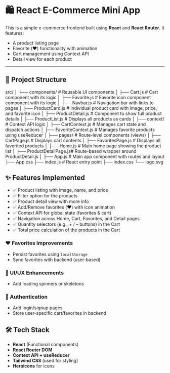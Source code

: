 # 🛍️ React E-Commerce Mini App

This is a simple e-commerce frontend built using **React** and **React Router**. It features:
- A product listing page
- Favorite (❤️) functionality with animation
- Cart management using Context API
- Detail view for each product

---

## 📁 Project Structure

src/
│
├── components/ # Reusable UI components
│ ├── Cart.js # Cart component with its logic
│ ├── Favorite.js # Favorite icon component component with its logic
│ ├── Navbar.js # Navigation bar with links to pages
│ ├── ProductCard.js # Individual product card with image, price, and favorite icon
│ ├── ProductDetail.js # Component to show full product details
│ ├── ProductList.js # Displays all products as cards
│
├── context/ # Context API logic
│ ├── CartContext.js # Manages cart state and dispatch actions
│ ├── FavoriteContext.js # Manages favorite products using useReducer
│
├── pages/ # Route-level components (views)
│ ├── CartPage.js # Displays cart contents
│ ├── FavoritesPage.js # Displays all favorited products
│ ├── Home.js # Main home page showing the product list
│ ├── ProductDetailPage.js# Route-based wrapper around ProductDetail.js
│
├── App.js # Main app component with routes and layout
├── App.css 
├── index.js # React entry point
├── index.css 
└── logo.svg 

## ✨ Features Implemented

- ✅ Product listing with image, name, and price
- ✅ Filter option for the products
- ✅ Product detail view with more info
- ✅ Add/Remove favorites (❤️) with icon animation
- ✅ Context API for global state (favorites & cart)
- ✅ Navigation across Home, Cart, Favorites, and Detail pages
- ✅ Quantity selectors (e.g., + / – buttons) in the Cart
- ✅ Total price calculation of the products in the Cart


### ❤️ Favorites Improvements
- Persist favorites using `localStorage`
- Sync favorites with backend (user-based)

### 💅 UI/UX Enhancements
- Add loading spinners or skeletons

### 🔐 Authentication
- Add login/signup pages
- Store user-specific cart/favorites in backend

## 🛠️ Tech Stack

- **React** (Functional components)
- **React Router DOM**
- **Context API + useReducer**
- **Tailwind CSS** (used for styling)
- **Heroicons** for icons